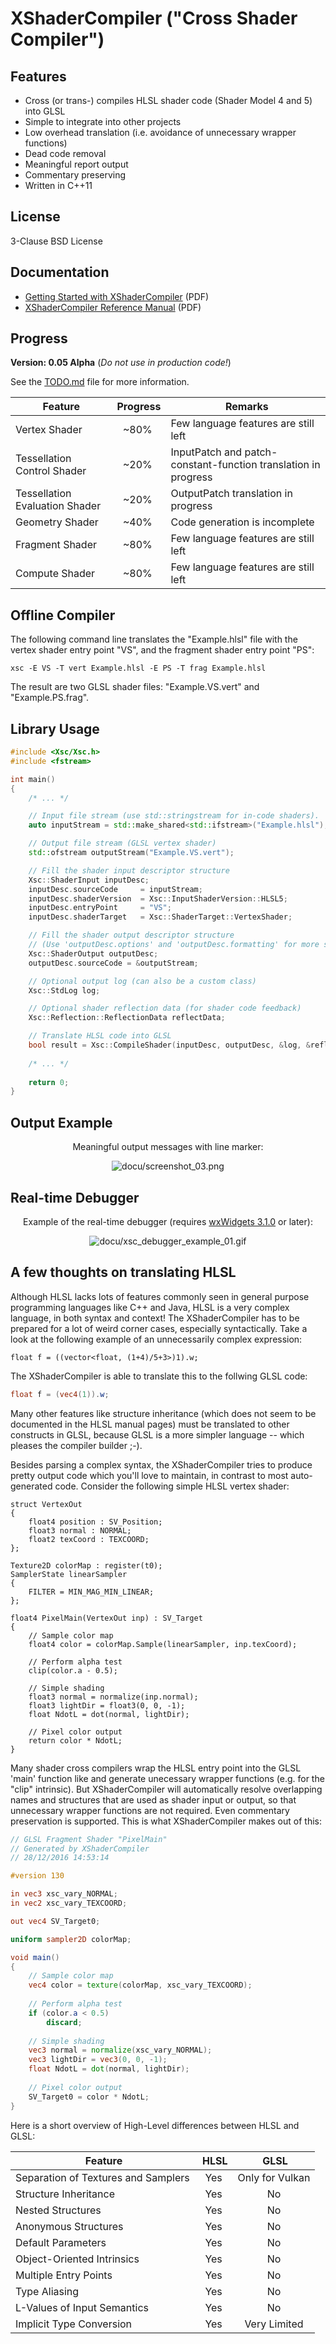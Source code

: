 # XShaderCompiler ("Cross Shader Compiler") #

Features
--------

* Cross (or trans-) compiles HLSL shader code (Shader Model 4 and 5) into GLSL
* Simple to integrate into other projects
* Low overhead translation (i.e. avoidance of unnecessary wrapper functions)
* Dead code removal
* Meaningful report output
* Commentary preserving
* Written in C++11

License
-------

3-Clause BSD License

Documentation
-------------

- [Getting Started with XShaderCompiler](https://github.com/LukasBanana/XShaderCompiler/blob/master/docu/GettingStarted/Getting%20Started%20with%20XShaderCompiler.pdf) (PDF)
- [XShaderCompiler Reference Manual](https://github.com/LukasBanana/XShaderCompiler/blob/master/docu/refman.pdf) (PDF)

Progress
--------

**Version: 0.05 Alpha** (*Do not use in production code!*)

See the [TODO.md](https://github.com/LukasBanana/XShaderCompiler/blob/master/TODO.md) file for more information.

| Feature | Progress | Remarks |
|---------|:--------:|---------|
| Vertex Shader | ~80% | Few language features are still left |
| Tessellation Control Shader | ~20% | InputPatch and patch-constant-function translation in progress |
| Tessellation Evaluation Shader | ~20% | OutputPatch translation in progress |
| Geometry Shader | ~40% | Code generation is incomplete |
| Fragment Shader | ~80% | Few language features are still left |
| Compute Shader | ~80% | Few language features are still left |

Offline Compiler
----------------

The following command line translates the "Example.hlsl" file with the vertex shader entry point "VS", and the fragment shader entry point "PS":

```
xsc -E VS -T vert Example.hlsl -E PS -T frag Example.hlsl
```

The result are two GLSL shader files: "Example.VS.vert" and "Example.PS.frag".

Library Usage
-------------

```cpp
#include <Xsc/Xsc.h>
#include <fstream>

int main()
{
    /* ... */

    // Input file stream (use std::stringstream for in-code shaders).
    auto inputStream = std::make_shared<std::ifstream>("Example.hlsl");

    // Output file stream (GLSL vertex shader)
    std::ofstream outputStream("Example.VS.vert");

    // Fill the shader input descriptor structure
    Xsc::ShaderInput inputDesc;
    inputDesc.sourceCode     = inputStream;
    inputDesc.shaderVersion  = Xsc::InputShaderVersion::HLSL5;
    inputDesc.entryPoint     = "VS";
    inputDesc.shaderTarget   = Xsc::ShaderTarget::VertexShader;

    // Fill the shader output descriptor structure
    // (Use 'outputDesc.options' and 'outputDesc.formatting' for more settings)
    Xsc::ShaderOutput outputDesc;
    outputDesc.sourceCode = &outputStream;

    // Optional output log (can also be a custom class)
    Xsc::StdLog log;

    // Optional shader reflection data (for shader code feedback)
    Xsc::Reflection::ReflectionData reflectData;

    // Translate HLSL code into GLSL
    bool result = Xsc::CompileShader(inputDesc, outputDesc, &log, &reflectData);
    
    /* ... */
    
    return 0;
}
```

Output Example
--------------

<p align="center">Meaningful output messages with line marker:</p>
<p align="center"><img src="docu/screenshot_03.png" alt="docu/screenshot_03.png"/></p>

Real-time Debugger
------------------

<p align="center">Example of the real-time debugger (requires <a href="http://www.wxwidgets.org/">wxWidgets 3.1.0</a> or later):</p>
<p align="center"><img src="docu/xsc_debugger_example_01.gif" alt="docu/xsc_debugger_example_01.gif"/></p>

A few thoughts on translating HLSL
----------------------------------

Although HLSL lacks lots of features commonly seen in general purpose programming languages like C++ and Java,
HLSL is a very complex language, in both syntax and context!
The XShaderCompiler has to be prepared for a lot of weird corner cases, especially syntactically.
Take a look at the following example of an unnecessarily complex expression:
```hlsl
float f = ((vector<float, (1+4)/5+3>)1).w;
```
The XShaderCompiler is able to translate this to the follwing GLSL code:
```glsl
float f = (vec4(1)).w;
```
Many other features like structure inheritance (which does not seem to be documented in the HLSL manual pages)
must be translated to other constructs in GLSL, because GLSL is a more simpler language -- which pleases the compiler builder ;-).

Besides parsing a complex syntax, the XShaderCompiler tries to produce pretty output code which you'll love to maintain,
in contrast to most auto-generated code.
Consider the following simple HLSL vertex shader:
```hlsl
struct VertexOut
{
    float4 position : SV_Position;
    float3 normal : NORMAL;
    float2 texCoord : TEXCOORD;
};

Texture2D colorMap : register(t0);
SamplerState linearSampler
{
    FILTER = MIN_MAG_MIN_LINEAR;
};

float4 PixelMain(VertexOut inp) : SV_Target
{
    // Sample color map
    float4 color = colorMap.Sample(linearSampler, inp.texCoord);
    
    // Perform alpha test
    clip(color.a - 0.5);
    
    // Simple shading
    float3 normal = normalize(inp.normal);
    float3 lightDir = float3(0, 0, -1);
    float NdotL = dot(normal, lightDir);
    
    // Pixel color output
    return color * NdotL;
}
```
Many shader cross compilers wrap the HLSL entry point into the GLSL 'main' function like and generate unecessary wrapper functions (e.g. for the "clip" intrinsic).
But XShaderCompiler will automatically resolve overlapping names and structures that are used as shader input or output,
so that unnecessary wrapper functions are not required. Even commentary preservation is supported. This is what XShaderCompiler makes out of this:
```glsl
// GLSL Fragment Shader "PixelMain"
// Generated by XShaderCompiler
// 28/12/2016 14:53:14

#version 130

in vec3 xsc_vary_NORMAL;
in vec2 xsc_vary_TEXCOORD;

out vec4 SV_Target0;

uniform sampler2D colorMap;

void main()
{
    // Sample color map
    vec4 color = texture(colorMap, xsc_vary_TEXCOORD);
    
    // Perform alpha test
    if (color.a < 0.5)
        discard;
    
    // Simple shading
    vec3 normal = normalize(xsc_vary_NORMAL);
    vec3 lightDir = vec3(0, 0, -1);
    float NdotL = dot(normal, lightDir);
    
    // Pixel color output
    SV_Target0 = color * NdotL;
}
```
Here is a short overview of High-Level differences between HLSL and GLSL:

| Feature | HLSL | GLSL |
|---------|:----:|:----:|
| Separation of Textures and Samplers | Yes | Only for Vulkan |
| Structure Inheritance | Yes | No |
| Nested Structures | Yes | No |
| Anonymous Structures | Yes | No |
| Default Parameters | Yes | No |
| Object-Oriented Intrinsics | Yes | No |
| Multiple Entry Points | Yes | No |
| Type Aliasing | Yes | No |
| L-Values of Input Semantics | Yes | No |
| Implicit Type Conversion | Yes | Very Limited |
